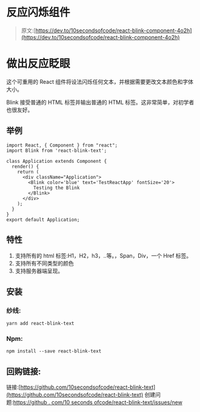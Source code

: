 # 反应闪烁组件

> 原文:[https://dev.to/10secondsofcode/react-blink-component-4o2h](https://dev.to/10secondsofcode/react-blink-component-4o2h)

# [](#react-blink)做出反应眨眼

这个可重用的 React 组件将设法闪烁任何文本，并根据需要更改文本颜色和字体大小。

Blink 接受普通的 HTML 标签并输出普通的 HTML 标签。这非常简单，对初学者也很友好。

## [](#example)举例

```
import React, { Component } from "react";
import Blink from 'react-blink-text';

class Application extends Component {
  render() {
    return (
      <div className="Application">
        <Blink color='blue' text='TestReactApp' fontSize='20'>
          Testing the Blink
        </Blink> 
      </div>
    );
  }
}
export default Application; 
```

## [](#features)特性

1.  支持所有的 html 标签:H1，H2，h3，..等。，Span，Div，一个 Href 标签。
2.  支持所有不同类型的颜色
3.  支持服务器端呈现。

## [](#installation)安装

### [](#yarn)纱线:

```
yarn add react-blink-text 
```

### [](#npm)Npm:

```
npm install --save react-blink-text 
```

## [](#repo-link)回购链接:

链接:[https://github.com/10secondsofcode/react-blink-text](https://github.com/10secondsofcode/react-blink-text)
创建问题:[https://github . com/10 seconds ofcode/react-blink-text/issues/new](https://github.com/10secondsofcode/react-blink-text/issues/new)